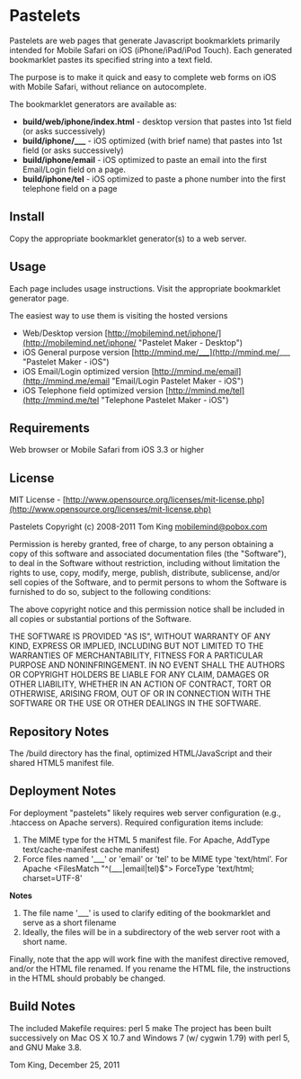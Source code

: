 Pastelets
==========

Pastelets are web pages that generate Javascript bookmarklets primarily intended for Mobile Safari on iOS (iPhone/iPad/iPod Touch).
Each generated bookmarklet pastes its specified string into a text field.

The purpose is to make it quick and easy to complete web forms on iOS with Mobile Safari, without reliance on autocomplete.

The bookmarklet generators are available as:

+ **build/web/iphone/index.html** - desktop version that pastes into 1st field (or asks successively)
+ **build/iphone/___** - iOS optimized (with brief name) that pastes into 1st field (or asks successively)
+ **build/iphone/email** - iOS optimized to paste an email into the first Email/Login field on a page.
+ **build/iphone/tel** - iOS optimized to paste a phone number into the first telephone field on a page

Install
----------

Copy the appropriate bookmarklet generator(s) to a web server.

Usage
----------

Each page includes usage instructions. Visit the appropriate bookmarklet generator page.

The easiest way to use them is visiting the hosted versions

+ Web/Desktop version [http://mobilemind.net/iphone/](http://mobilemind.net/iphone/ "Pastelet Maker - Desktop")
+ iOS General purpose version [http://mmind.me/___](http://mmind.me/___ "Pastelet Maker - iOS")
+ iOS Email/Login optimized version [http://mmind.me/email](http://mmind.me/email "Email/Login Pastelet Maker - iOS")
+ iOS Telephone field optimized version [http://mmind.me/tel](http://mmind.me/tel "Telephone Pastelet Maker - iOS")

Requirements
----------

Web browser or Mobile Safari from iOS 3.3 or higher

License
----------

MIT License - [http://www.opensource.org/licenses/mit-license.php](http://www.opensource.org/licenses/mit-license.php)

Pastelets
Copyright (c) 2008-2011 Tom King  mobilemind@pobox.com

Permission is hereby granted, free of charge, to any person obtaining
a copy of this software and associated documentation files (the
"Software"), to deal in the Software without restriction, including
without limitation the rights to use, copy, modify, merge, publish,
distribute, sublicense, and/or sell copies of the Software, and to
permit persons to whom the Software is furnished to do so, subject to
the following conditions:

The above copyright notice and this permission notice shall be
included in all copies or substantial portions of the Software.

THE SOFTWARE IS PROVIDED "AS IS", WITHOUT WARRANTY OF ANY KIND,
EXPRESS OR IMPLIED, INCLUDING BUT NOT LIMITED TO THE WARRANTIES OF
MERCHANTABILITY, FITNESS FOR A PARTICULAR PURPOSE AND
NONINFRINGEMENT. IN NO EVENT SHALL THE AUTHORS OR COPYRIGHT HOLDERS BE
LIABLE FOR ANY CLAIM, DAMAGES OR OTHER LIABILITY, WHETHER IN AN ACTION
OF CONTRACT, TORT OR OTHERWISE, ARISING FROM, OUT OF OR IN CONNECTION
WITH THE SOFTWARE OR THE USE OR OTHER DEALINGS IN THE SOFTWARE.

Repository Notes
----------

The /build directory has the final, optimized HTML/JavaScript and their shared HTML5 manifest file.


Deployment Notes
----------

For deployment "pastelets" likely requires web server configuration (e.g., .htaccess on Apache servers). 
Required configuration items include:

1. The MIME type for the HTML 5 manifest file. For Apache,
        AddType text/cache-manifest cache manifest)
2. Force files named '\_\_\_' or 'email' or 'tel' to be MIME type 'text/html'. For Apache
        <FilesMatch "^(___|email|tel)$"> 
            ForceType 'text/html; charset=UTF-8'
        </FilesMatch>

**Notes**

1. The file name '\_\_\_' is used to clarify editing of the bookmarklet and serve as a short filename
2. Ideally, the files will be in a subdirectory of the web server root with a short name.

Finally, note that the app will work fine with the manifest directive removed, and/or the HTML file renamed.
If you rename the HTML file, the instructions in the HTML should probably be changed.


Build Notes
----------

The included Makefile requires:
	perl 5
	make
The project has been built successively on Mac OS X 10.7 and Windows 7 (w/ cygwin 1.79) with perl 5,
and GNU Make 3.8.

Tom King, December 25, 2011
